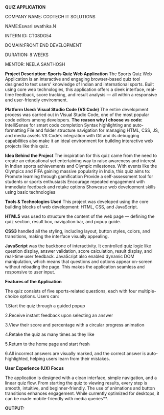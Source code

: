 **QUIZ APPLICATION**

COMPANY NAME: CODTECH IT SOLUTIONS

NAME:Eswari swathika.N

INTERN ID: CT08DG54

DOMAIN:FRONT END DEVELOPMENT

DURATION: 8 WEEKS

MENTOR: NEELA SANTHOSH

**Project Description: Sports Quiz Web Application**
The Sports Quiz Web Application is an interactive and engaging browser-based quiz tool designed to test users' knowledge of Indian and international sports. Built using core web technologies, this application offers a sleek interface, real-time feedback, score tracking, and result analysis — all within a responsive and user-friendly environment.

**Platform Used: Visual Studio Code (VS Code)**
The entire development process was carried out in Visual Studio Code, one of the most popular code editors among developers. 
**The reason why I choose vs code:**
IntelliSense for smart code completion
Syntax highlighting and auto-formatting
File and folder structure navigation for managing HTML, CSS, JS, and media assets
VS Code’s integration with Git and its debugging capabilities also make it an ideal environment for building interactive web projects like this quiz.

**Idea Behind the Project**
The inspiration for this quiz came from the need to create an educational yet entertaining way to raise awareness and interest in Indian sports achievements and Olympic milestones. With events like the Olympics and FIFA gaining massive popularity in India, this quiz aims to:
Promote learning through gamification
Provide a self-assessment tool for students or sports enthusiasts
Encourage repeated engagement with immediate feedback and retake options
Showcase web development skills using basic technologies

**Tools & Technologies Used**
This project was developed using the core building blocks of web development: HTML, CSS, and JavaScript.

**HTML5** was used to structure the content of the web page — defining the quiz section, result box, navigation bar, and popup guide.

**CSS3** handled all the styling, including layout, button styles, colors, and transitions, making the interface visually appealing.

**JavaScript** was the backbone of interactivity. It controlled quiz logic like question display, answer validation, score calculation, result display, and real-time user feedback.
JavaScript also enabled dynamic DOM manipulation, which means that questions and options appear on-screen without reloading the page. This makes the application seamless and responsive to user input.

**Features of the Application**

The quiz consists of five sports-related questions, each with four multiple-choice options. Users can:

1.Start the quiz through a guided popup

2.Receive instant feedback upon selecting an answer

3.View their score and percentage with a circular progress animation

4.Retake the quiz as many times as they like

5.Return to the home page and start fresh

6.All incorrect answers are visually marked, and the correct answer is auto-highlighted, helping users learn from their mistakes.

**User Experience (UX) Focus**

The application is designed with a clean interface, simple navigation, and a linear quiz flow. From starting the quiz to viewing results, every step is smooth, intuitive, and beginner-friendly.
The use of animations and button transitions enhances engagement. While currently optimized for desktops, it can be made mobile-friendly with media queries**.

**OUTPUT:**

